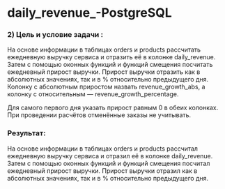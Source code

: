 # daily_revenue_-PostgreSQL
### 2) Цель и условие задачи :

На основе информации в таблицах orders и products рассчитать ежедневную выручку сервиса и отразить её в колонке daily_revenue. Затем с помощью оконных функций и функций смещения посчитать ежедневный прирост выручки. Прирост выручки отразить как в абсолютных значениях, так и в % относительно предыдущего дня. Колонку с абсолютным приростом назвать revenue_growth_abs, а колонку с относительным — revenue_growth_percentage.

Для самого первого дня указать прирост равным 0 в обеих колонках. При проведении расчётов отменённые заказы не учитывать.

### Результат:
На основе информации в таблицах orders и products рассчитал ежедневную выручку сервиса и отразил её в колонке daily_revenue. Затем с помощью оконных функций и функций смещения посчитал ежедневный прирост выручки. Прирост выручки отразил как в абсолютных значениях, так и в % относительно предыдущего дня.
